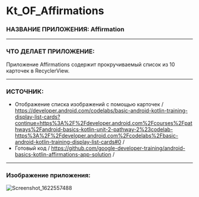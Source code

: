 # Kt_OF_Affirmations

### НАЗВАНИЕ ПРИЛОЖЕНИЯ: Affirmation

------------------------------

### ЧТО ДЕЛАЕТ ПРИЛОЖЕНИЕ:

Приложение Affirmations содержит прокручиваемый список из 10 карточек в RecyclerView.

------------------------------

### ИСТОЧНИК:

* Отображение списка изображений с помощью карточек / https://developer.android.com/codelabs/basic-android-kotlin-training-display-list-cards?continue=https%3A%2F%2Fdeveloper.android.com%2Fcourses%2Fpathways%2Fandroid-basics-kotlin-unit-2-pathway-2%23codelab-https%3A%2F%2Fdeveloper.android.com%2Fcodelabs%2Fbasic-android-kotlin-training-display-list-cards#0 /
* Готовый код / https://github.com/google-developer-training/android-basics-kotlin-affirmations-app-solution /

------------------------------

### Изображение приложения:

![Screenshot_1622557488](https://user-images.githubusercontent.com/77355204/120344740-86920700-c302-11eb-8c92-536ff5d77ffb.png)


